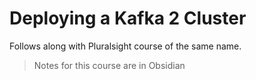 # Deploying a Kafka 2 Cluster

Follows along with Pluralsight course of the same name.

> Notes for this course are in Obsidian
